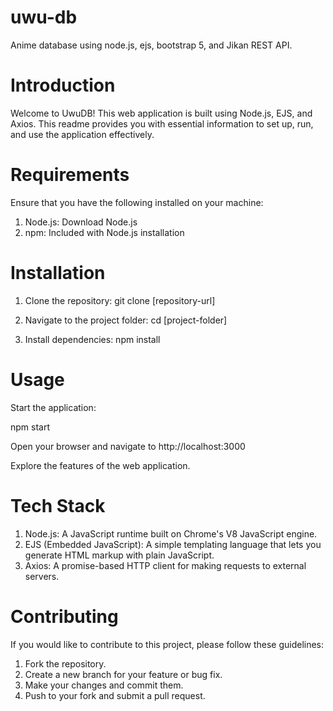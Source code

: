 # uwu-db
Anime database using node.js, ejs, bootstrap 5, and Jikan REST API.

# Introduction
Welcome to UwuDB! This web application is built using Node.js, EJS, and Axios. This readme provides you with essential information to set up, run, and use the application effectively.

# Requirements
Ensure that you have the following installed on your machine:

1. Node.js: Download Node.js
2. npm: Included with Node.js installation

# Installation
1. Clone the repository:
git clone [repository-url]

2. Navigate to the project folder:
cd [project-folder]

3. Install dependencies:
npm install

# Usage
Start the application:

npm start

Open your browser and navigate to http://localhost:3000

Explore the features of the web application.

# Tech Stack
1. Node.js: A JavaScript runtime built on Chrome's V8 JavaScript engine.
2. EJS (Embedded JavaScript): A simple templating language that lets you generate HTML markup with plain JavaScript.
3. Axios: A promise-based HTTP client for making requests to external servers.

# Contributing
If you would like to contribute to this project, please follow these guidelines:
1. Fork the repository.
2. Create a new branch for your feature or bug fix.
3. Make your changes and commit them.
4. Push to your fork and submit a pull request.
